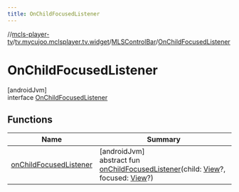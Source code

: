 ```yaml
---
title: OnChildFocusedListener
---
```

//[mcls-player-tv](../../../../index.html)/[tv.mycujoo.mclsplayer.tv.widget](../../index.html)/[MLSControlBar](../index.html)/[OnChildFocusedListener](index.html)



# OnChildFocusedListener



[androidJvm]\
interface [OnChildFocusedListener](index.html)



## Functions


| Name | Summary |
|---|---|
| [onChildFocusedListener](on-child-focused-listener.html) | [androidJvm]<br>abstract fun [onChildFocusedListener](on-child-focused-listener.html)(child: [View](https://developer.android.com/reference/kotlin/android/view/View.html)?, focused: [View](https://developer.android.com/reference/kotlin/android/view/View.html)?) |


